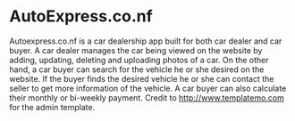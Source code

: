 # AutoExpress.co.nf
Autoexpress.co.nf is a car dealership app built for both car dealer and car buyer. A car dealer manages the car being viewed on the website by adding, updating, deleting and uploading photos of a car. On the other hand, a car buyer can search for the vehicle he or she desired on the website. If the buyer finds the desired vehicle he or she can contact the seller to get more information of the vehicle. A car buyer can also calculate their monthly or bi-weekly payment. Credit to http://www.templatemo.com for the admin template.
